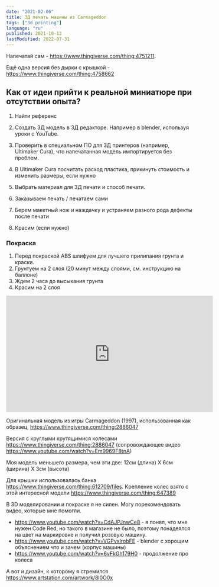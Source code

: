 ```yaml
---
date: "2021-02-06"
title: 3Д печать машины из Carmageddon
tags: ["3d printing"]
language: "ru"
published: 2021-10-13
lastModified: 2022-07-31
---
```


Напечатай сам - https://www.thingiverse.com/thing:4751211.

Ещё одна версия без дырки с крышкой - https://www.thingiverse.com/thing:4758662

## Как от идеи прийти к реальной миниатюре при отсутствии опыта?


1. Найти референс
2. Создать 3Д модель в 3Д редакторе. Например в blender, используя уроки с YouTube.

3. Проверить в специальном ПО для 3Д принтеров (например, Ultimaker Cura), что напечатанная модель импортируется без проблем.
4. В Ultimaker Cura посчитать расход пластика, прикинуть стоимость и изменить размеры, если нужно
5. Выбрать материал для 3Д печати и способ печати.

6. Заказываем печать / печатаем сами
7. Берем макетный нож и наждачку и устраняем разного рода дефекты после печати
8. Красим (если нужно)


### Покраска

1. Перед покраской ABS шлифуем для лучшего прилипания грунта и краски.
2. Грунтуем на 2 слоя (20 минут между слоями, см. инструкцию на баллоне)
3. Ждем 2 часа до высыхания грунта
4. Красим на 2 слоя


<iframe width="560" height="315" src="https://www.youtube-nocookie.com/embed/y1IRe_cufF0" frameborder="0" allow="accelerometer; autoplay; clipboard-write; encrypted-media; gyroscope; picture-in-picture" allowfullscreen></iframe>

Оригинальная модель из игры Carmageddon (1997), использованная как образец,
https://www.thingiverse.com/thing:2886047

Версия с круглыми крутящимися колесами
https://www.thingiverse.com/thing:2886047 (сопровождающее видео https://www.youtube.com/watch?v=Em9969F8tnA)

Моя модель меньшего размера, чем эти две: 12см (длина) Х 6см (ширина) Х 3см (высота)

Для крышки использовалась банка https://www.thingiverse.com/thing:612709/files.
Крепление колес взято с этой интересной модели https://www.thingiverse.com/thing:647389

В 3D моделировании и покраске я не силен. Могу порекомендовать видео, которые мне помогли.

- https://www.youtube.com/watch?v=CdAJPJnwCe8 - я понял, что мне нужен Code Red, но такого в магазине не было, поэтому понадеялся на цвет на маркировке и получил розовую машину.
- https://www.youtube.com/watch?v=VGPvxIrobFE - blender с хорощим объяснением что и зачем (корпус машины)
- https://www.youtube.com/watch?v=6vFkGh179H0 - продолжение про колеса

А вот и дизайн, к которому я стремился https://www.artstation.com/artwork/8l0O0x
